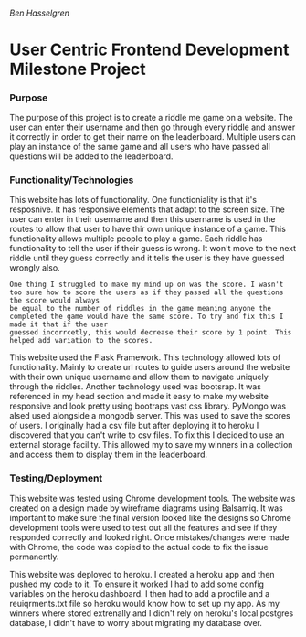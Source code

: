 <h6>Ben Hasselgren</h6>
<h1> User Centric Frontend Development Milestone Project  </h1>

<h3>Purpose</h3>
<p>
    The purpose of this project is to create a riddle me game on a website. The user can enter their username and then go through
    every riddle and answer it correctly in order to get their name on the leaderboard. Multiple users can play an instance of the same game
    and all users who have passed all questions will be added to the leaderboard.
</p>

<h3>Functionality/Technologies</h3>
<p>
    This website has lots of functionality. One functioniality is that it's resposnive. It has responsive elements
    that adapt to the screen size. The user can enter in their username and then this username is used in the routes to allow that user to have
    thir own unique instance of a game. This functionality allows multiple people to play a game. Each riddle has functionality to tell the user
    if their guess is wrong. It won't move to the next riddle until they guess correctly and it tells the user is they have guessed wrongly also.
    
    One thing I struggled to make my mind up on was the score. I wasn't too sure how to score the users as if they passed all the questions the score would always
    be equal to the number of riddles in the game meaning anyone the completed the game would have the same score. To try and fix this I made it that if the user
    guessed incorrcetly, this would decrease their score by 1 point. This helped add variation to the scores.
</p>

<p>   
    This website used the Flask Framework. This technology allowed lots of functionality. Mainly to create url routes to guide users around the website 
    with their own unique username and allow them to navigate uniquely through the riddles. Another technology used was bootsrap. It was referenced in my head
    section and made it easy to make my website responsive and look pretty using bootraps vast css library. PyMongo was alsed used alongside a mongodb server. This was
    used to save the scores of users. I originally had a csv file but after deploying it to heroku I discovered that you can't write to csv files. To fix this I decided to use
    an external storage facility. This allowed my to save my winners in a collection and access them to display them in the leaderboard.
</p>

<h3>Testing/Deployment</h3>
<p>
    This website was tested using Chrome development tools. The website was created on a design made
    by wireframe diagrams using Balsamiq. It was important to make sure the final version looked like the designs so
    Chrome development tools were used to test out all the features and see if they responded correctly and looked 
    right. Once mistakes/changes were made with Chrome, the code was copied to the actual code to fix the issue permanently.
</p>
<p>
    This website was deployed to heroku. I created a heroku app and then pushed my code to it. To ensure it worked I had to add some config variables
    on the heroku dashboard. I then had to add a procfile and a reuiqrments.txt file so heroku would know how to set up my app. As my winners where stored extrenally
    and I didn't rely on heroku's local postgres database, I didn't have to worry about migrating my database over.
</p>
